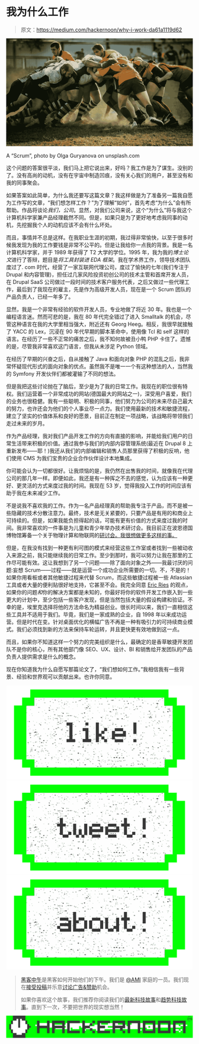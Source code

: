 # 我为什么工作

> 原文：<https://medium.com/hackernoon/why-i-work-da61a1119d62>

![](img/46e1b0e25ee6bf9a1db23cad167fd539.png)

A “Scrum”, photo by Olga Guryanova on unsplash.com

这个问题的答案很平淡，我们马上把它说出来，好吗？我工作是为了谋生。没别的了。没有高尚的动机，没有在宇宙中制造凹痕，没有关心我们的用户，甚至没有和我的同事聚会。

如果答案如此简单，为什么我还要写这篇文章？我这样做是为了准备另一篇我自愿为工作写的文章，“我们想怎样工作？”为了理解“如何”，首先考虑“为什么”会有所帮助。作品将谈论*我们，公司*。显然，对我们公司来说，这个“为什么”将与我这个计算机科学家兼产品经理截然不同。但是，如果只是为了更好地考虑我同事的动机，先挖掘我个人的动机应该不会有什么坏处。

而且，事情并不总是这样。在我职业生涯的初期，我过得非常愉快，以至于很多时候我发现为我的工作要钱是非常不公平的。但是让我给你一点我的背景。我是一名计算机科学家，并于 1989 年获得了 T2 大学的学位。1995 年，我为我的*博士论文*进行了答辩，题目是*将工具封装进 EDA 框架*。我在学术界工作，领导技术团队度过了. com 时代，经营了一家互联网代理公司，度过了愉快的七年(我们专注于 Drupal 和内容管理)，担任过几家风险投资初创公司的技术主管和首席开发人员，在 Drupal SaaS 公司做过一段时间的技术客户服务代表，之后又做过一些代理工作，最后到了我现在的雇主，先是作为高级开发人员，现在是一个 Scrum 团队的产品负责人，已经一年多了。

显然，我是一个非常有经验的软件开发人员，专业地做了将近 30 年。我也是一个编程语言迷。然而可悲的是，我在 80 年代完全错过了进入 Smalltalk 的机会，尽管这种语言在我的大学里相当强大，附近还有 Georg Heeg。相反，我很早就接触了 YACC 的 Lex，沉浸在 90 年代早期的脚本革命中，使用像 Tcl 和 self 这样的语言。在经历了一些不正常的痛苦之后，我不知何故被丑小鸭 PHP 卡住了。遗憾的是，尽管我非常喜欢这门语言，但我从未涉足 Python 领域。

在经历了早期的兴奋之后，自从接触了 Java 和面向对象 PHP 的混乱之后，我非常怀疑现代形式的面向对象的优点。虽然我不是唯一一个有这种想法的人，当然我的 Symfony 开发伙伴们都被灌输了不同的想法。

但是我把这些讨论抛在了脑后，至少是为了我的日常工作。我现在的职位很有特权。我们运营着一个非常成功的网站(德国最大的网站之一)，深受用户喜爱，我们的业务也很稳健。我有一些聪明、积极的同事，他们努力为公司的未来尽自己最大的努力，也许还会为他们的个人事业尽一点力。我们使用最新的技术和敏捷流程，建立了坚实的价值体系和良好的愿景，目前正在制定一项战略，该战略将带领我们走过未来的岁月。

作为产品经理，我对我们产品开发工作的方向有直接的影响，并能给我们用户的日常生活带来积极的价值。通过我参与我们的内部内容管理系统(最近在 Drupal 8 上重新发布——耶！)我还从我们的内部编辑和销售人员那里获得了积极的反响，他们使用 CMS 为我们宝贵的企业合作伙伴设计本地集成。

你可能会认为一切都很好。让我烦恼的是，我仍然在出售我的时间，就像我在代理公司的那几年一样。即便如此，我还是有一种挥之不去的感觉，认为应该有一种更好、更灵活的方式来度过我的时间。我现在 53 岁，觉得我投入工作的时间应该有助于我在未来减少工作。

不是说我不喜欢我的工作。作为一名产品经理真的帮助我专注于产品，而不是被一些隐藏的技术分散注意力。最终，技术是无关紧要的，只要产品是有用的和商业上可持续的。但是，如果我能负担得起的话，可能有更有价值的方式来度过我的时间。我非常喜欢的一件事是为儿童和青少年举办技术研讨会。我目前正在波恩德国博物馆筹备一个关于物理计算和物联网的[研讨会。我很想做更多这样的事。](http://www.deutsches-museum.de/bonn/information/fuer-kinder-und-schulen/die-kleine-eule-pfiffikus/workshops/der-heisse-draht/)

但是，在我没有找到一种更有利可图的模式来经营这些工作室或者找到一些被动收入来源之前，我只能继续我的日常工作。至少到那时，我可以努力让我在那里的工作尽可能有效。这让我想到了另一个问题——除了面向对象之外——我最讨厌的问题:妄想 Scrum——过程——就是运营一个成功企业所需要的一切。不，不是的！如果你用看板或者其他敏捷过程来代替 Scrum，而这些敏捷过程被一些 Atlassian 工具或者大量的便利贴很好地支持，它甚至不会。我完全同意 [Eric Ries](http://de.slideshare.net/startuplessonslearned/eric-ries-lean-startup-schematic-view-of-agile-development-and-customer-development/3-Product_Development_at_Lean_StartupBusiness) 的观点，如果你的问题*和*你的解决方案都是未知的，你最好将你的软件开发工作嵌入到一些更大的计划中，至少包括一些客户发现，但是当然包括大量的假设构建和验证。不幸的是，埃里克选择将他的方法命名为精益创业。很长时间以来，我们一直相信这些工具并不适用于我们。毕竟，我们是一家成熟的企业，自 1998 年以来成功运营。但是时代在变。针对桌面优化的横幅广告不再是一种有吸引力的可持续商业模式。我们必须找到新的方法来保持车轮运转，并且更快更有效地做到这一点。

而且，如果你不知道这样一个努力的完美组织是什么，最确定的是香草敏捷开发团队不是你的核心，所有其他部门像 SEO、UX、设计、BI 和销售给开发团队的产品负责人提供需求是什么的概念。

现在你知道我为什么自愿写那篇论文了，“我们想如何工作。”我相信我有一些背景、经验和世界观可以贡献出来。也许你同意。

[![](img/50ef4044ecd4e250b5d50f368b775d38.png)](http://bit.ly/HackernoonFB)[![](img/979d9a46439d5aebbdcdca574e21dc81.png)](https://goo.gl/k7XYbx)[![](img/2930ba6bd2c12218fdbbf7e02c8746ff.png)](https://goo.gl/4ofytp)

> [黑客中午](http://bit.ly/Hackernoon)是黑客如何开始他们的下午。我们是 [@AMI](http://bit.ly/atAMIatAMI) 家庭的一员。我们现在[接受投稿](http://bit.ly/hackernoonsubmission)并乐意[讨论广告&赞助](mailto:partners@amipublications.com)机会。
> 
> 如果你喜欢这个故事，我们推荐你阅读我们的[最新科技故事](http://bit.ly/hackernoonlatestt)和[趋势科技故事](https://hackernoon.com/trending)。直到下一次，不要把世界的现实想当然！

![](img/be0ca55ba73a573dce11effb2ee80d56.png)